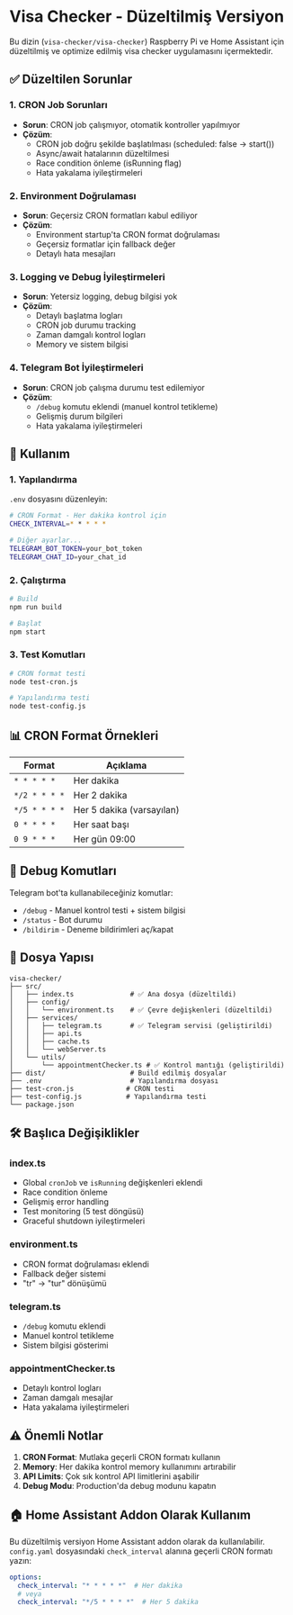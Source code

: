 # Visa Checker - Düzeltilmiş Versiyon

Bu dizin (`visa-checker/visa-checker`) Raspberry Pi ve Home Assistant için düzeltilmiş ve optimize edilmiş visa checker uygulamasını içermektedir.

## ✅ Düzeltilen Sorunlar

### 1. CRON Job Sorunları
- **Sorun**: CRON job çalışmıyor, otomatik kontroller yapılmıyor
- **Çözüm**: 
  - CRON job doğru şekilde başlatılması (scheduled: false -> start())
  - Async/await hatalarının düzeltilmesi
  - Race condition önleme (isRunning flag)
  - Hata yakalama iyileştirmeleri

### 2. Environment Doğrulaması
- **Sorun**: Geçersiz CRON formatları kabul ediliyor
- **Çözüm**: 
  - Environment startup'ta CRON format doğrulaması
  - Geçersiz formatlar için fallback değer
  - Detaylı hata mesajları

### 3. Logging ve Debug İyileştirmeleri
- **Sorun**: Yetersiz logging, debug bilgisi yok
- **Çözüm**:
  - Detaylı başlatma logları
  - CRON job durumu tracking
  - Zaman damgalı kontrol logları
  - Memory ve sistem bilgisi

### 4. Telegram Bot İyileştirmeleri
- **Sorun**: CRON job çalışma durumu test edilemiyor
- **Çözüm**:
  - `/debug` komutu eklendi (manuel kontrol tetikleme)
  - Gelişmiş durum bilgileri
  - Hata yakalama iyileştirmeleri

## 🚀 Kullanım

### 1. Yapılandırma

`.env` dosyasını düzenleyin:
```bash
# CRON Format - Her dakika kontrol için
CHECK_INTERVAL=* * * * *

# Diğer ayarlar...
TELEGRAM_BOT_TOKEN=your_bot_token
TELEGRAM_CHAT_ID=your_chat_id
```

### 2. Çalıştırma

```bash
# Build
npm run build

# Başlat
npm start
```

### 3. Test Komutları

```bash
# CRON format testi
node test-cron.js

# Yapılandırma testi
node test-config.js
```

## 📊 CRON Format Örnekleri

| Format | Açıklama |
|--------|----------|
| `* * * * *` | Her dakika |
| `*/2 * * * *` | Her 2 dakika |
| `*/5 * * * *` | Her 5 dakika (varsayılan) |
| `0 * * * *` | Her saat başı |
| `0 9 * * *` | Her gün 09:00 |

## 🔧 Debug Komutları

Telegram bot'ta kullanabileceğiniz komutlar:

- `/debug` - Manuel kontrol testi + sistem bilgisi
- `/status` - Bot durumu
- `/bildirim` - Deneme bildirimleri aç/kapat

## 📁 Dosya Yapısı

```
visa-checker/
├── src/
│   ├── index.ts              # ✅ Ana dosya (düzeltildi)
│   ├── config/
│   │   └── environment.ts    # ✅ Çevre değişkenleri (düzeltildi)
│   ├── services/
│   │   ├── telegram.ts       # ✅ Telegram servisi (geliştirildi)
│   │   ├── api.ts
│   │   ├── cache.ts
│   │   └── webServer.ts
│   └── utils/
│       └── appointmentChecker.ts # ✅ Kontrol mantığı (geliştirildi)
├── dist/                     # Build edilmiş dosyalar
├── .env                      # Yapılandırma dosyası
├── test-cron.js             # CRON testi
├── test-config.js           # Yapılandırma testi
└── package.json
```

## 🛠️ Başlıca Değişiklikler

### index.ts
- Global `cronJob` ve `isRunning` değişkenleri eklendi
- Race condition önleme
- Gelişmiş error handling
- Test monitoring (5 test döngüsü)
- Graceful shutdown iyileştirmeleri

### environment.ts
- CRON format doğrulaması eklendi
- Fallback değer sistemi
- "tr" -> "tur" dönüşümü

### telegram.ts
- `/debug` komutu eklendi
- Manuel kontrol tetikleme
- Sistem bilgisi gösterimi

### appointmentChecker.ts
- Detaylı kontrol logları
- Zaman damgalı mesajlar
- Hata yakalama iyileştirmeleri

## ⚠️ Önemli Notlar

1. **CRON Format**: Mutlaka geçerli CRON formatı kullanın
2. **Memory**: Her dakika kontrol memory kullanımını artırabilir
3. **API Limits**: Çok sık kontrol API limitlerini aşabilir
4. **Debug Modu**: Production'da debug modunu kapatın

## 🏠 Home Assistant Addon Olarak Kullanım

Bu düzeltilmiş versiyon Home Assistant addon olarak da kullanılabilir. `config.yaml` dosyasındaki `check_interval` alanına geçerli CRON formatı yazın:

```yaml
options:
  check_interval: "* * * * *"  # Her dakika
  # veya
  check_interval: "*/5 * * * *"  # Her 5 dakika
```

